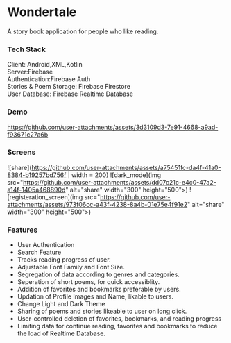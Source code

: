 # Wondertale
A story book application for people who like reading.

### Tech Stack
Client: Android,XML,Kotlin<br />
Server:Firebase<br />
Authentication:Firebase Auth<br />
Stories & Poem Storage: Firebase Firestore<br />
User Database: Firebase Realtime Database<br />

### Demo
https://github.com/user-attachments/assets/3d3109d3-7e91-4668-a9ad-f93671c27a6b


### Screens
![share](https://github.com/user-attachments/assets/a75451fc-da4f-41a0-8384-b19257bd756f | width = 200)
![dark_mode](img src="https://github.com/user-attachments/assets/dd07c21c-e4c0-47a2-a14f-1405a468890d" alt="share" width="300" height="500">)
![registeration_screen](img src="https://github.com/user-attachments/assets/973f06cc-a43f-4238-8a4b-01e75e4f91e2" alt="share" width="300" height="500">)






### Features
- User Authentication
- Search Feature
- Tracks reading progress of user.
- Adjustable Font Family and Font Size.
- Segregation of data according to genres and categories.
- Seperation of short poems, for quick accessiblity.
- Addition of favorites and bookmarks preferable by users.
- Updation of Profile Images and Name, likable to users.
- Change Light and Dark Theme
- Sharing of poems and stories likeable to user on long click.
- User-controlled deletion of favorites, bookmarks, and reading progress
- Limiting data for continue reading, favorites and bookmarks to reduce the load of Realtime Database.


